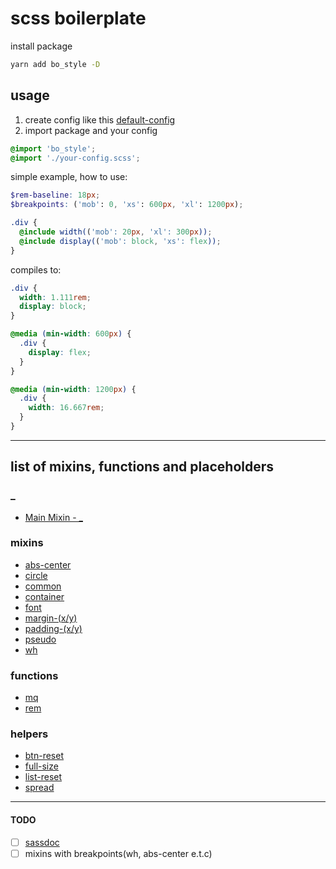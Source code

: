 # scss boilerplate

install package
```bash
yarn add bo_style -D
```

## usage
1. create config like this [default-config](https://github.com/shibnev/bo-style/blob/master/default-config.scss)
2. import package and your config

```scss
@import 'bo_style';
@import './your-config.scss';
```

simple example, how to use:
```scss
$rem-baseline: 18px;
$breakpoints: ('mob': 0, 'xs': 600px, 'xl': 1200px);

.div {
  @include width(('mob': 20px, 'xl': 300px));
  @include display(('mob': block, 'xs': flex));
}
```
compiles to:
```css
.div {
  width: 1.111rem;
  display: block;
}

@media (min-width: 600px) {
  .div {
    display: flex;
  }
}

@media (min-width: 1200px) {
  .div {
    width: 16.667rem;
  }
}
```

---
## list of mixins, functions and placeholders

### _
- [Main Mixin - _](https://github.com/shibnev/bo-style/blob/master/src/_/_.md)

### mixins
- [abs-center](https://github.com/shibnev/bo-style/blob/master/src/mixins/abs-center/abs-center.md)
- [circle](https://github.com/shibnev/bo-style/blob/master/src/mixins/circle/circle.md)
- [common](https://github.com/shibnev/bo-style/blob/master/src/mixins/common/common.md)
- [container](https://github.com/shibnev/bo-style/blob/master/src/mixins/container/container.md)
- [font](https://github.com/shibnev/bo-style/blob/master/src/mixins/font/font.md)
- [margin-(x/y)](https://github.com/shibnev/bo-style/blob/master/src/mixins/margin/margin.md)
- [padding-(x/y)](https://github.com/shibnev/bo-style/blob/master/src/mixins/padding/padding.md)
- [pseudo](https://github.com/shibnev/bo-style/blob/master/src/mixins/pseudo/pseudo.md)
- [wh](https://github.com/shibnev/bo-style/blob/master/src/mixins/wh/wh.md)

### functions
- [mq](https://github.com/shibnev/bo-style/blob/master/src/functions/mq/mq.md)
- [rem](https://github.com/shibnev/bo-style/blob/master/src/functions/rem/rem.md)

### helpers
- [btn-reset](https://github.com/shibnev/bo-style/blob/master/src/helpers/btn-reset/btn-reset.md)
- [full-size](https://github.com/shibnev/bo-style/blob/master/src/helpers/full-size/full-size.md)
- [list-reset](https://github.com/shibnev/bo-style/blob/master/src/helpers/list-reset/list-reset.md)
- [spread](https://github.com/shibnev/bo-style/blob/master/src/helpers/spread/spread.md)

---
#### TODO

- [ ] [sassdoc](http://sassdoc.com/)
- [ ] mixins with breakpoints(wh, abs-center e.t.c)